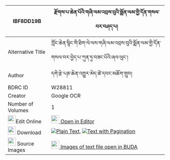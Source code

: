 |IBF8DD19B|རྫོགས་པ་ཆེན་པོའི་གཞི་ལམ་འབྲས་བུའི་སྨོན་ལམ་གྱི་དོན་གསལ་བར་བཤད་པ། 
| --- | --- 
|Alternative Title |ཀློང་ཆེན་སྙིང་གི་ཐིག་ལེ་ལས་གཞི་ལམ་འབྲས་བུའི་སྨོན་ལམ་གྱི་དོན་གསལ་བར་བྱེད་པ་ཀུན་ཏུ་བཟང་པོའི་ཞལ་ལུང་།
|Author| དགེ་རྩེ་པཎ་ཆེན་འགྱུར་མེད་ཚེ་དབང་མཆོག་གྲུབ།
|BDRC ID | W28811
|Creator | Google OCR
|Number of Volumes| 1
|<img width="25" src="https://img.icons8.com/color/25/000000/edit-property.png">Edit Online| [<img width="25" src="https://avatars.githubusercontent.com/u/45091458?s=200&v=4"> Open in Editor](http://editor.openpecha.org/IBF8DD19B)
|<img width="25" src="https://img.icons8.com/fluent/48/000000/download-2.png"/>  Download | [![](https://img.icons8.com/color/20/000000/txt.png)Plain Text](https://github.com/Openpecha/IBF8DD19B/releases/download/v1/dzokpa_chenpo_i_shyi_lam_drebu_plain_IBF8DD19B.zip), [![](https://img.icons8.com/color/20/000000/txt.png)Text with Pagination](https://github.com/Openpecha/IBF8DD19B/releases/download/v1/dzokpa_chenpo_i_shyi_lam_drebu_pages_IBF8DD19B.zip)
|<img width="25" src="https://img.icons8.com/plasticine/100/000000/pictures-folder.png"/>  Source Images | [<img width="25" src="https://library.bdrc.io/icons/BUDA-small.svg"> Images of text file open in BUDA](https://library.bdrc.io/show/bdr:W28811)